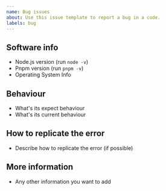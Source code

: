 ```yaml
---
name: Bug issues
about: Use this issue template to report a bug in a code.
labels: bug
---
```


## Software info

- Node.js version (run `node -v`)
- Pnpm version (run `pnpm -v`)
- Operating System Info

## Behaviour

- What's its expect behaviour
- What's its current behaviour

## How to replicate the error

- Describe how to replicate the error (if possible)

## More information

- Any other information you want to add
